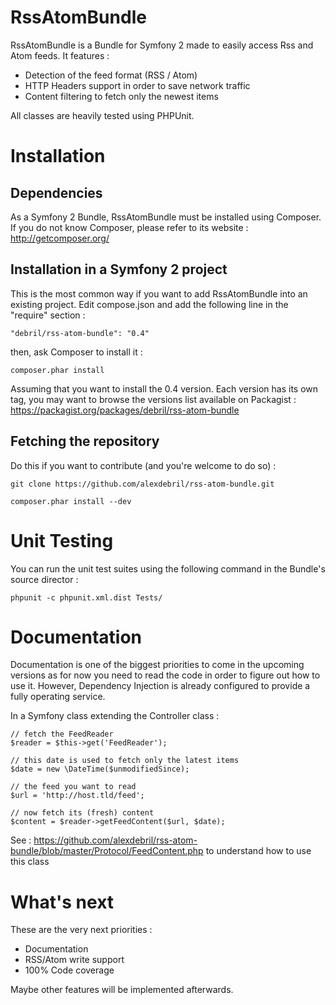 RssAtomBundle
=============

RssAtomBundle is a Bundle for Symfony 2 made to easily access Rss and Atom feeds. It features :

- Detection of the feed format (RSS / Atom)
- HTTP Headers support in order to save network traffic
- Content filtering to fetch only the newest items

All classes are heavily tested using PHPUnit.

Installation
============

Dependencies
------------

As a Symfony 2 Bundle, RssAtomBundle must be installed using Composer. If you do not know Composer, please refer to its website : http://getcomposer.org/

Installation in a Symfony 2 project
-----------------------------------

This is the most common way if you want to add RssAtomBundle into an existing project.
Edit compose.json and add the following line in the "require" section : 

    "debril/rss-atom-bundle": "0.4"

then, ask Composer to install it : 

    composer.phar install    
    
Assuming that you want to install the 0.4 version. Each version has its own tag, you may want to browse the versions list available on Packagist : https://packagist.org/packages/debril/rss-atom-bundle


Fetching the repository
-----------------------

Do this if you want to contribute (and you're welcome to do so) :

    git clone https://github.com/alexdebril/rss-atom-bundle.git
    
    composer.phar install --dev
    
Unit Testing
============

You can run the unit test suites using the following command in the Bundle's source director : 

    phpunit -c phpunit.xml.dist Tests/
    
Documentation
=============

Documentation is one of the biggest priorities to come in the upcoming versions as for now you need to read the code in order to figure out how to use it. However, Dependency Injection is already configured to provide a fully operating service.

In a Symfony class extending the Controller class :

    // fetch the FeedReader
    $reader = $this->get('FeedReader');
    
    // this date is used to fetch only the latest items
    $date = new \DateTime($unmodifiedSince);
    
    // the feed you want to read
    $url = 'http://host.tld/feed';

    // now fetch its (fresh) content
    $content = $reader->getFeedContent($url, $date);
    
See : https://github.com/alexdebril/rss-atom-bundle/blob/master/Protocol/FeedContent.php to understand how to use this class

What's next
===========

These are the very next priorities : 

* Documentation
* RSS/Atom write support
* 100% Code coverage

Maybe other features will be implemented afterwards.